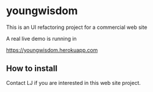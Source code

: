 # youngwisdom
This is an UI refactoring project for a commercial web site

A real live demo is running in

https://youngwisdom.herokuapp.com

## How to install

Contact LJ if you are interested in this web site project.

